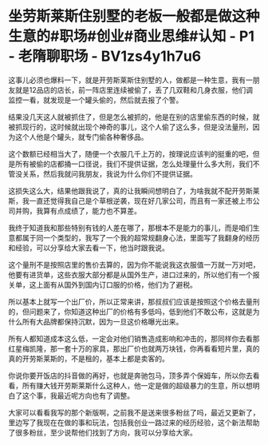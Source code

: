 # 坐劳斯莱斯住别墅的老板一般都是做这种生意的#职场#创业#商业思维#认知 - P1 - 老隋聊职场 - BV1zs4y1h7u6

这事儿必须也爆料一下，就是开劳斯莱斯住别墅的人，做都是一种生意，我有一朋友就是12品店的店长，前一阵店里连续被偷了，丢了几双鞋和几身衣服，他们调监控一看，就发现是一个罐头偷的，然后就去报了个警。

结果没几天这人就被抓住了，但是怎么被抓的，他是在别的店里偷东西的时候，就被抓现行的，这时候就出现个神奇的事儿，这个人偷了这么多，但是没法量刑，因为这个人他是个罐头，就专门偷各种奢侈品。

这个数额已经相当大了，随便一个衣服几千上万的，按理说应该判的挺重的吧，但是所有被偷的店都捅一口径说，我们不提供证据，怎么处理量什么多大刑，我们不管没关系，然后我就问我朋友，我说为什么你们不提供证据。

这损失这么大，结果他跟我说了，真的让我瞬间想明白了，为啥我就不配开劳斯莱斯，我一直还觉得我自己是个草根逆袭，现在好几家公司，而且有一家还被上市公司并购，我算有点成绩了，能力也不算差。

我终于知道我和那些特别有钱的人差在哪了，那根本不是能力的事儿，而是咱们生意都属于同一个类型的，我写了一个我的超常规翻身心法，里面写了我翻身的经历和经验，可以分享给大家去看一下，他当时跟我说。

这个量刑不是按照店里的售价去算的，因为你不能说我这衣服值一万就一万对吧，他要有进货单，这些衣服大部分都是从国外生产，进口过来的，所以他们有一个报关单，这上面有从国外到国内订口服的价格，他们为了避税。

所以基本上就写一个出厂价，所以正常来讲，那叔叔们应该是按照这个价格去量刑的，但问题来了，你知道这种出厂的价格有多低吗，低到他们不敢公布，这就是为什么所有大品牌都保持沉默，因为一旦这价格曝光出来。

所有人都知道成本这么低，一定会对他们销售造成影响和冲击的，那同样你去看那红星梅凯隆，那一套十万的家具，那出厂价也就两万块钱，你再看看短片里，真的真的开劳斯莱斯的，不是租的，基本上都是卖客的。

你说你要开饭店的抖音做的再好，也就是奔驰包马，顶多弄个保姆车，所以你去看看，所有赚大钱开劳斯莱斯什么这种人，他一定是做的超级暴力的生意，所以想明白了这个事，我最近呢方向也有了调整。

大家可以看看我写的那个新版啊，之前我不是送来很多粉丝了吗，最近又更新了，里边写了我现在在做的事和玩法，包括我创业一路过来的经历经验，这个新法帮助了很多粉丝，至少说帮他们找到了方向，我可以分享给大家。

